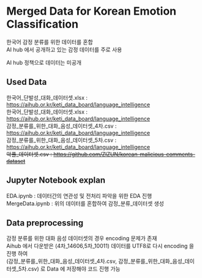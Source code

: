 # Merged Data for Korean Emotion Classification 

한국어 감정 분류를 위한 데이터를 혼합  
AI hub 에서 공개하고 있는 감정 데이터를 주로 사용  

AI hub 정책으로 데이터는 미공개 

## Used Data 

한국어_단발성_대화_데이터셋.xlsx : https://aihub.or.kr/keti_data_board/language_intelligence  
한국어_단발성_대화_데이터셋.xlsx : https://aihub.or.kr/keti_data_board/language_intelligence  
감정_분류를_위한_대화_음성_데이터셋_4차.csv : https://aihub.or.kr/keti_data_board/language_intelligence  
감정_분류를_위한_대화_음성_데이터셋_5차.csv : https://aihub.or.kr/keti_data_board/language_intelligence  
~~악플_데이터셋.csv : https://github.com/ZIZUN/korean-malicious-comments-dataset~~  

## Jupyter Notebook explan

EDA.ipynb : 데이터간의 연관성 및 전처리 파악을 위한 EDA 진행  
MergeData.ipynb : 위의 데이터를 혼합하여 감정_분류_데이터셋 생성

## Data preprocessing
감정 분류를 위한 대화 음성 데이터셋의 경우 encoding 문제가 존재  
Aihub 에서 다운받은 (4차_14606,5차_10011) 데이터를 UTF8로 다시 encoding 을 진행 하여  
(감정_분류를_위한_대화_음성_데이터셋_4차.csv, 감정_분류를_위한_대화_음성_데이터셋_5차.csv) 로 Data 에 저장해야 코드 진행 가능